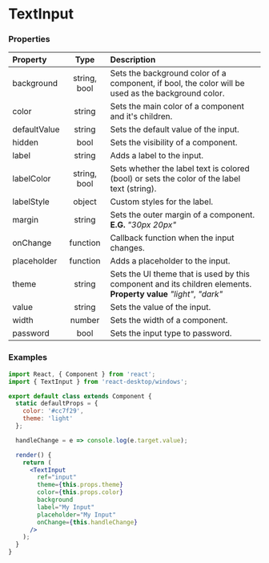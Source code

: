 # TextInput

### Properties

Property            | Type         | Description
:------------------ | :-----------:| :----------
background          | string, bool | Sets the background color of a component, if bool, the color will be used as the background color.
color               | string       | Sets the main color of a component and it's children.
defaultValue        | string       | Sets the default value of the input.
hidden              | bool         | Sets the visibility of a component.
label               | string       | Adds a label to the input.
labelColor          | string, bool | Sets whether the label text is colored (bool) or sets the color of the label text (string).
labelStyle          | object       | Custom styles for the label.
margin              | string       | Sets the outer margin of a component.<br/>__E.G.__ _"30px 20px"_
onChange            | function     | Callback function when the input changes.
placeholder         | function     | Adds a placeholder to the input.
theme               | string       | Sets the UI theme that is used by this component and its children elements.<br/>__Property value__ _"light"_, _"dark"_
value               | string       | Sets the value of the input.
width               | number       | Sets the width of a component.
password            | bool         | Sets the input type to password.

### Examples

```jsx
import React, { Component } from 'react';
import { TextInput } from 'react-desktop/windows';

export default class extends Component {
  static defaultProps = {
    color: '#cc7f29',
    theme: 'light'
  };

  handleChange = e => console.log(e.target.value);

  render() {
    return (
      <TextInput
        ref="input"
        theme={this.props.theme}
        color={this.props.color}
        background
        label="My Input"
        placeholder="My Input"
        onChange={this.handleChange}
      />
    );
  }
}
```

